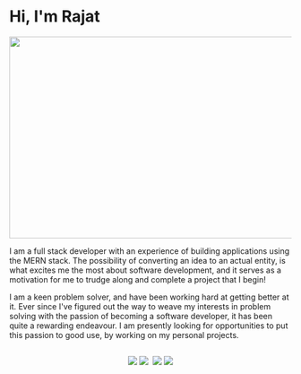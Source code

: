 # Hi, I'm Rajat

<p align="center">
<img src= "https://media.giphy.com/media/XEfobFYazqawdjLt6y/giphy.gif" width="640" height="360"/>
</p>

I am a full stack developer with an experience of building applications using the MERN stack. The possibility of converting an idea to an actual entity, is what excites me the most about software development, and it serves as a motivation for me to trudge along and complete a project that I begin!

I am a keen problem solver, and have been working hard at getting better at it. Ever since I've figured out the way to weave my interests in problem solving with the passion of becoming a software developer, it has been quite a rewarding endeavour. I am presently looking for opportunities to put this passion to good use, by working on my personal projects.

##

<span align="center">
 
<a href="https://www.linkedin.com/in/rajat--m"><img src="https://img.techpowerup.org/200715/linkedin-box-fill-1.png" /></a>
<a href="https://medium.com/@rajat_m"><img src="https://img.techpowerup.org/200715/medium-fill-1.png" /></a>&nbsp;
<a href="mailto:rajatm544@gmail"><img src="https://img.techpowerup.org/200715/gmail-1.png" /></a>
<a href="https://www.hackerrank.com/Rajat_M"><img src="https://img.techpowerup.org/200715/hackerrank-icon-1626.png" /></a>

</span>
